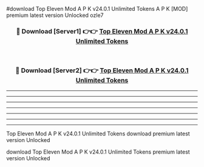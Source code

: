 #download Top Eleven Mod A P K v24.0.1 Unlimited Tokens A P K [MOD] premium latest version Unlocked ozle7 



<div align="center">
<h3>🔴 Download [Server1] 👉👉 <a href="https://apkdownload2.web.app/">Top Eleven Mod A P K v24.0.1 Unlimited Tokens</a></h3><br>

<h3>🔴 Download [Server2] 👉👉 <a href="https://apkdownload2.web.app/">Top Eleven Mod A P K v24.0.1 Unlimited Tokens</a></h3>
</div>





----------------------------------------------------------

----------------------------------------------------------

----------------------------------------------------------

----------------------------------------------------------

----------------------------------------------------------

----------------------------------------------------------

----------------------------------------------------------

Top Eleven Mod A P K v24.0.1 Unlimited Tokens download premium latest version Unlocked

download Top Eleven Mod A P K v24.0.1 Unlimited Tokens premium latest version Unlocked
